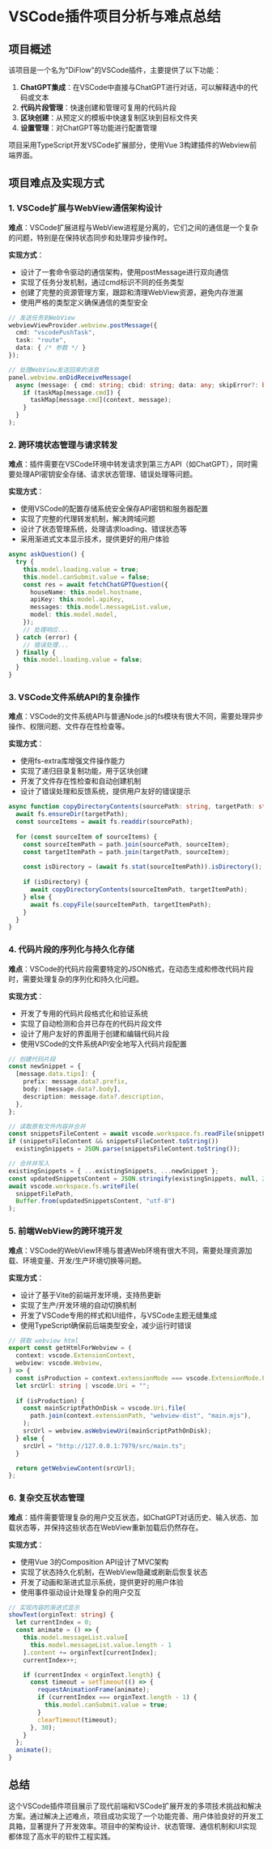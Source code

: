 # VSCode插件项目分析与难点总结

## 项目概述

该项目是一个名为"DiFlow"的VSCode插件，主要提供了以下功能：

1. **ChatGPT集成**：在VSCode中直接与ChatGPT进行对话，可以解释选中的代码或文本
2. **代码片段管理**：快速创建和管理可复用的代码片段
3. **区块创建**：从预定义的模板中快速复制区块到目标文件夹
4. **设置管理**：对ChatGPT等功能进行配置管理

项目采用TypeScript开发VSCode扩展部分，使用Vue 3构建插件的Webview前端界面。

## 项目难点及实现方式

### 1. VSCode扩展与WebView通信架构设计

**难点**：VSCode扩展进程与WebView进程是分离的，它们之间的通信是一个复杂的问题，特别是在保持状态同步和处理异步操作时。

**实现方式**：
- 设计了一套命令驱动的通信架构，使用postMessage进行双向通信
- 实现了任务分发机制，通过cmd标识不同的任务类型
- 创建了完整的资源管理方案，跟踪和清理WebView资源，避免内存泄漏
- 使用严格的类型定义确保通信的类型安全

```typescript
// 发送任务到WebView
webviewViewProvider.webview.postMessage({
  cmd: "vscodePushTask",
  task: "route",
  data: { /* 参数 */ }
});

// 处理WebView发送回来的消息
panel.webview.onDidReceiveMessage(
  async (message: { cmd: string; cbid: string; data: any; skipError?: boolean }) => {
    if (taskMap[message.cmd]) {
      taskMap[message.cmd](context, message);
    }
  }
);
```

### 2. 跨环境状态管理与请求转发

**难点**：插件需要在VSCode环境中转发请求到第三方API（如ChatGPT），同时需要处理API密钥安全存储、请求状态管理、错误处理等问题。

**实现方式**：
- 使用VSCode的配置存储系统安全保存API密钥和服务器配置
- 实现了完整的代理转发机制，解决跨域问题
- 设计了状态管理系统，处理请求loading、错误状态等
- 采用渐进式文本显示技术，提供更好的用户体验

```typescript
async askQuestion() {
  try {
    this.model.loading.value = true;
    this.model.canSubmit.value = false;
    const res = await fetchChatGPTQuestion({
      houseName: this.model.hostname,
      apiKey: this.model.apiKey,
      messages: this.model.messageList.value,
      model: this.model.model,
    });
    // 处理响应...
  } catch (error) {
    // 错误处理...
  } finally {
    this.model.loading.value = false;
  }
}
```

### 3. VSCode文件系统API的复杂操作

**难点**：VSCode的文件系统API与普通Node.js的fs模块有很大不同，需要处理异步操作、权限问题、文件存在性检查等。

**实现方式**：
- 使用fs-extra库增强文件操作能力
- 实现了递归目录复制功能，用于区块创建
- 开发了文件存在性检查和自动创建机制
- 设计了错误处理和反馈系统，提供用户友好的错误提示

```typescript
async function copyDirectoryContents(sourcePath: string, targetPath: string) {
  await fs.ensureDir(targetPath);
  const sourceItems = await fs.readdir(sourcePath);
  
  for (const sourceItem of sourceItems) {
    const sourceItemPath = path.join(sourcePath, sourceItem);
    const targetItemPath = path.join(targetPath, sourceItem);
    
    const isDirectory = (await fs.stat(sourceItemPath)).isDirectory();
    
    if (isDirectory) {
      await copyDirectoryContents(sourceItemPath, targetItemPath);
    } else {
      await fs.copyFile(sourceItemPath, targetItemPath);
    }
  }
}
```

### 4. 代码片段的序列化与持久化存储

**难点**：VSCode的代码片段需要特定的JSON格式，在动态生成和修改代码片段时，需要处理复杂的序列化和持久化问题。

**实现方式**：
- 开发了专用的代码片段格式化和验证系统
- 实现了自动检测和合并已存在的代码片段文件
- 设计了用户友好的界面用于创建和编辑代码片段
- 使用VSCode的文件系统API安全地写入代码片段配置

```typescript
// 创建代码片段
const newSnippet = {
  [message.data.tips]: {
    prefix: message.data?.prefix,
    body: [message.data?.body],
    description: message.data?.description,
  },
};

// 读取原有文件内容并合并
const snippetsFileContent = await vscode.workspace.fs.readFile(snippetFilePath);
if (snippetsFileContent && snippetsFileContent.toString())
  existingSnippets = JSON.parse(snippetsFileContent.toString());

// 合并并写入
existingSnippets = { ...existingSnippets, ...newSnippet };
const updatedSnippetsContent = JSON.stringify(existingSnippets, null, 2);
await vscode.workspace.fs.writeFile(
  snippetFilePath,
  Buffer.from(updatedSnippetsContent, "utf-8")
);
```

### 5. 前端WebView的跨环境开发

**难点**：VSCode的WebView环境与普通Web环境有很大不同，需要处理资源加载、环境变量、开发/生产环境切换等问题。

**实现方式**：
- 设计了基于Vite的前端开发环境，支持热更新
- 实现了生产/开发环境的自动切换机制
- 开发了VSCode专用的样式和UI组件，与VSCode主题无缝集成
- 使用TypeScript确保前后端类型安全，减少运行时错误

```typescript
// 获取 webview html
export const getHtmlForWebview = (
  context: vscode.ExtensionContext,
  webview: vscode.Webview,
) => {
  const isProduction = context.extensionMode === vscode.ExtensionMode.Production;
  let srcUrl: string | vscode.Uri = "";
  
  if (isProduction) {
    const mainScriptPathOnDisk = vscode.Uri.file(
      path.join(context.extensionPath, "webview-dist", "main.mjs"),
    );
    srcUrl = webview.asWebviewUri(mainScriptPathOnDisk);
  } else {
    srcUrl = "http://127.0.0.1:7979/src/main.ts";
  }

  return getWebviewContent(srcUrl);
};
```

### 6. 复杂交互状态管理

**难点**：插件需要管理复杂的用户交互状态，如ChatGPT对话历史、输入状态、加载状态等，并保持这些状态在WebView重新加载后仍然存在。

**实现方式**：
- 使用Vue 3的Composition API设计了MVC架构
- 实现了状态持久化机制，在WebView隐藏或刷新后恢复状态
- 开发了动画和渐进式显示系统，提供更好的用户体验
- 使用事件驱动设计处理复杂的用户交互

```typescript
// 实现内容的渐进式显示
showText(orginText: string) {
  let currentIndex = 0;
  const animate = () => {
    this.model.messageList.value[
      this.model.messageList.value.length - 1
    ].content += orginText[currentIndex];
    currentIndex++;

    if (currentIndex < orginText.length) {
      const timeout = setTimeout(() => {
        requestAnimationFrame(animate);
        if (currentIndex === orginText.length - 1) {
          this.model.canSubmit.value = true;
        }
        clearTimeout(timeout);
      }, 30);
    }
  };
  animate();
}
```

## 总结

这个VSCode插件项目展示了现代前端和VSCode扩展开发的多项技术挑战和解决方案。通过解决上述难点，项目成功实现了一个功能完善、用户体验良好的开发工具箱，显著提升了开发效率。项目中的架构设计、状态管理、通信机制和UI实现都体现了高水平的软件工程实践。 